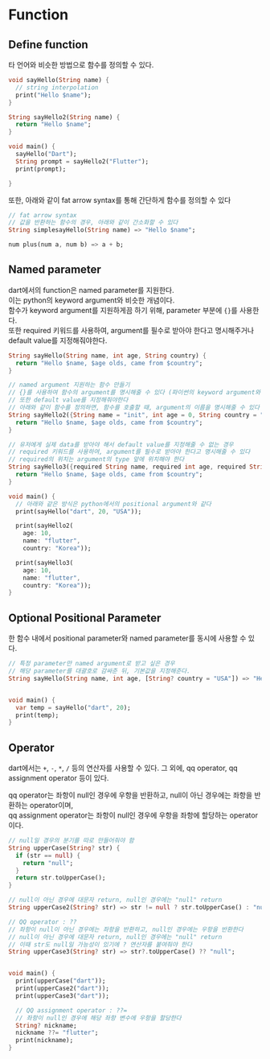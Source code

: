 # Function

## Define function
타 언어와 비슷한 방법으로 함수를 정의할 수 있다.


```dart
void sayHello(String name) {
  // string interpolation
  print("Hello $name");
}

String sayHello2(String name) {
  return "Hello $name";
}

void main() {
  sayHello("Dart");
  String prompt = sayHello2("Flutter");
  print(prompt);

}
```
또한, 아래와 같이 fat arrow syntax를 통해 간단하게 함수를 정의할 수 있다

```dart
// fat arrow syntax
// 값을 반환하는 함수의 경우, 아래와 같이 간소화할 수 있다
String simplesayHello(String name) => "Hello $name";

num plus(num a, num b) => a + b;
```


## Named parameter
dart에서의 function은 named parameter를 지원한다.  
이는 python의 keyword argument와 비슷한 개념이다.  
함수가 keyword argument를 지원하게끔 하기 위해, parameter 부분에 `{}`를 사용한다.  
또한 required 키워드를 사용하여, argument를 필수로 받아야 한다고 명시해주거나 default value를 지정해줘야한다.

```dart
String sayHello(String name, int age, String country) {
  return "Hello $name, $age olds, came from $country";
}

// named argument 지원하는 함수 만들기
// {}를 사용하여 함수의 argument를 명시해줄 수 있다 (파이썬의 keyword argument와 비슷)
// 또한 default value를 지정해줘야한다
// 아래와 같이 함수를 정의하면, 함수를 호출할 때, argument의 이름을 명시해줄 수 있다
String sayHello2({String name = "init", int age = 0, String country = "init"}) {
  return "Hello $name, $age olds, came from $country";
}

// 유저에게 실제 data를 받아야 해서 default value를 지정해줄 수 없는 경우
// required 키워드를 사용하여, argument를 필수로 받아야 한다고 명시해줄 수 있다
// required의 위치는 argument의 type 앞에 위치해야 한다
String sayHello3({required String name, required int age, required String country}) {
  return "Hello $name, $age olds, came from $country";
}

void main() {
  // 아래와 같은 방식은 python에서의 positional argument와 같다
  print(sayHello("dart", 20, "USA"));

  print(sayHello2(
    age: 10,
    name: "flutter",
    country: "Korea"));

  print(sayHello3(
    age: 10,
    name: "flutter",
    country: "Korea"));
}
```

## Optional Positional Parameter
한 함수 내에서 positional parameter와 named parameter를 동시에 사용할 수 있다.
```dart
// 특정 parameter만 named argument로 받고 싶은 경우
// 해당 parameter를 대괄호로 감싸준 뒤, 기본값을 지정해준다.
String sayHello(String name, int age, [String? country = "USA"]) => "Hello $name, $age olds, came from $country";


void main() {
  var temp = sayHello("dart", 20);
  print(temp);
}
```

## Operator
dart에서는 `+`, `-`, `*`, `/` 등의 연산자를 사용할 수 있다.
그 외에, qq operator, qq assignment operator 등이 있다.  

qq operator는 좌항이 null인 경우에 우항을 반환하고, null이 아닌 경우에는 좌항을 반환하는 operator이며,  
qq assignment operator는 좌항이 null인 경우에 우항을 좌항에 할당하는 operator이다.  

```dart
// null일 경우의 분기를 따로 만들어줘야 함
String upperCase(String? str) {
  if (str == null) {
    return "null";
  }
  return str.toUpperCase();
}

// null이 아닌 경우에 대문자 return, null인 경우에는 "null" return
String upperCase2(String? str) => str != null ? str.toUpperCase() : "null";

// QQ operator : ??
// 좌항이 null이 아닌 경우에는 좌항을 반환하고, null인 경우에는 우항을 반환한다
// null이 아닌 경우에 대문자 return, null인 경우에는 "null" return
// 이때 str도 null일 가능성이 있기에 ? 연산자를 붙여줘야 한다
String upperCase3(String? str) => str?.toUpperCase() ?? "null";


void main() {
  print(upperCase("dart"));
  print(upperCase2("dart"));
  print(upperCase3("dart"));

  // QQ assignment operator : ??=
  // 좌항이 null인 경우에 해당 좌항 변수에 우항을 할당한다
  String? nickname;
  nickname ??= "flutter";
  print(nickname);
}
```